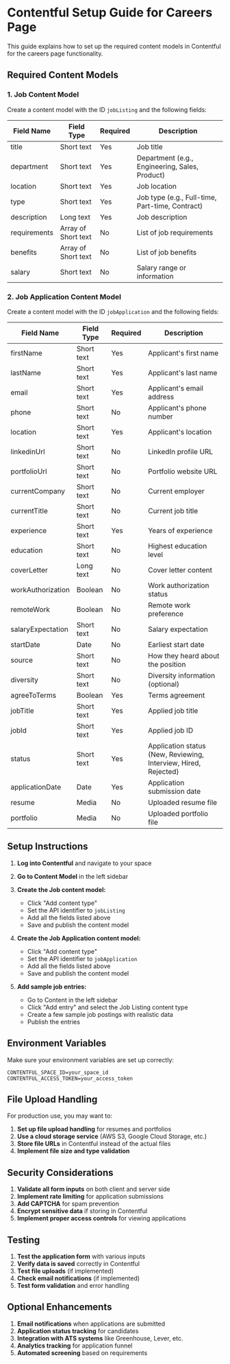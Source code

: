 # Contentful Setup Guide for Careers Page

This guide explains how to set up the required content models in Contentful for the careers page functionality.

## Required Content Models

### 1. Job Content Model

Create a content model with the ID `jobListing` and the following fields:

| Field Name | Field Type | Required | Description |
|------------|------------|----------|-------------|
| title | Short text | Yes | Job title |
| department | Short text | Yes | Department (e.g., Engineering, Sales, Product) |
| location | Short text | Yes | Job location |
| type | Short text | Yes | Job type (e.g., Full-time, Part-time, Contract) |
| description | Long text | Yes | Job description |
| requirements | Array of Short text | No | List of job requirements |
| benefits | Array of Short text | No | List of job benefits |
| salary | Short text | No | Salary range or information |

### 2. Job Application Content Model

Create a content model with the ID `jobApplication` and the following fields:

| Field Name | Field Type | Required | Description |
|------------|------------|----------|-------------|
| firstName | Short text | Yes | Applicant's first name |
| lastName | Short text | Yes | Applicant's last name |
| email | Short text | Yes | Applicant's email address |
| phone | Short text | No | Applicant's phone number |
| location | Short text | Yes | Applicant's location |
| linkedinUrl | Short text | No | LinkedIn profile URL |
| portfolioUrl | Short text | No | Portfolio website URL |
| currentCompany | Short text | No | Current employer |
| currentTitle | Short text | No | Current job title |
| experience | Short text | Yes | Years of experience |
| education | Short text | No | Highest education level |
| coverLetter | Long text | No | Cover letter content |
| workAuthorization | Boolean | No | Work authorization status |
| remoteWork | Boolean | No | Remote work preference |
| salaryExpectation | Short text | No | Salary expectation |
| startDate | Date | No | Earliest start date |
| source | Short text | No | How they heard about the position |
| diversity | Short text | No | Diversity information (optional) |
| agreeToTerms | Boolean | Yes | Terms agreement |
| jobTitle | Short text | Yes | Applied job title |
| jobId | Short text | Yes | Applied job ID |
| status | Short text | Yes | Application status (New, Reviewing, Interview, Hired, Rejected) |
| applicationDate | Date | Yes | Application submission date |
| resume | Media | No | Uploaded resume file |
| portfolio | Media | No | Uploaded portfolio file |

## Setup Instructions

1. **Log into Contentful** and navigate to your space
2. **Go to Content Model** in the left sidebar
3. **Create the Job content model:**
   - Click "Add content type"
   - Set the API identifier to `jobListing`
   - Add all the fields listed above
   - Save and publish the content model

4. **Create the Job Application content model:**
   - Click "Add content type"
   - Set the API identifier to `jobApplication`
   - Add all the fields listed above
   - Save and publish the content model

5. **Add sample job entries:**
   - Go to Content in the left sidebar
   - Click "Add entry" and select the Job Listing content type
   - Create a few sample job postings with realistic data
   - Publish the entries

## Environment Variables

Make sure your environment variables are set up correctly:

```env
CONTENTFUL_SPACE_ID=your_space_id
CONTENTFUL_ACCESS_TOKEN=your_access_token
```

## File Upload Handling

For production use, you may want to:

1. **Set up file upload handling** for resumes and portfolios
2. **Use a cloud storage service** (AWS S3, Google Cloud Storage, etc.)
3. **Store file URLs** in Contentful instead of the actual files
4. **Implement file size and type validation**

## Security Considerations

1. **Validate all form inputs** on both client and server side
2. **Implement rate limiting** for application submissions
3. **Add CAPTCHA** for spam prevention
4. **Encrypt sensitive data** if storing in Contentful
5. **Implement proper access controls** for viewing applications

## Testing

1. **Test the application form** with various inputs
2. **Verify data is saved** correctly in Contentful
3. **Test file uploads** (if implemented)
4. **Check email notifications** (if implemented)
5. **Test form validation** and error handling

## Optional Enhancements

1. **Email notifications** when applications are submitted
2. **Application status tracking** for candidates
3. **Integration with ATS systems** like Greenhouse, Lever, etc.
4. **Analytics tracking** for application funnel
5. **Automated screening** based on requirements 